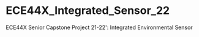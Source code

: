 # ECE44X_Integrated_Sensor_22
ECE44X Senior Capstone Project 21-22': Integrated Environmental Sensor
